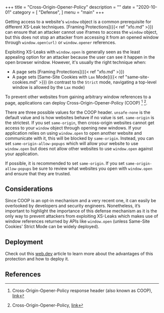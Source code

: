 +++
title = "Cross-Origin-Opener-Policy"
description = ""
date = "2020-10-01"
category = [
    "Defense",
]
menu = "main"
+++

Getting access to a website's `window` object is a common prerequisite for different XS-Leak techniques. [Framing Protections]({{< ref "xfo.md" >}}) can ensure that an attacker cannot use iframes to access the `window` object, but this does not stop an attacker from accessing it from an opened window through `window.open(url)` or `window.opener` references. 

Exploiting XS-Leaks with `window.open` is generally seen as the least appealing option for an attacker because the user can see it happen in the open browser window. However, it's usually the right technique when:

- A page sets [Framing Protections]({{< ref "xfo.md" >}})
- A page sets [Same-Site Cookies with `Lax` Mode]({{< ref "same-site-cookies.md" >}}) (in contrast to the `Strict` mode, navigating a top-level window is allowed by the `Lax` mode)

To prevent other websites from gaining arbitrary window references to a page, applications can deploy Cross-Origin-Opener-Policy (COOP) [^1] [^2]. 

There are three possible values for the COOP header. `unsafe-none` is the default value and is how websites behave if no value is set. `same-origin` is the strictest. If you set `same-origin`, then cross-origin websites cannot get access to your `window` object through opening new windows. If your application relies on using `window.open` to open another website and communicate with it, this will be blocked by `same-origin`. Instead, you can set `same-origin-allow-popups` which will allow your website to use `window.open` but does not allow other websites to use `window.open` against your application. 

If possible, it is recommended to set `same-origin`. If you set `same-origin-allow-popups` be sure to review what websites you open with `window.open` and ensure that they are trusted. 

## Considerations

Since COOP is an opt-in mechanism and a very recent one, it can easily be overlooked by developers and security engineers. Nonetheless, it’s important to highlight the importance of this defense mechanism as it is the only way to prevent attackers from exploiting XS-Leaks which makes use of window references returned by APIs like `window.open` (unless Same-Site Cookies' Strict Mode can be widely deployed).

## Deployment

Check out this [web.dev](https://web.dev/why-coop-coep/) article to learn more about the advantages of this protection and how to deploy it.

## References

[^1]: Cross-Origin-Opener-Policy response header (also known as COOP), [link](https://gist.github.com/annevk/6f2dd8c79c77123f39797f6bdac43f3e)
[^2]: Cross-Origin-Opener-Policy, [link](https://developer.mozilla.org/en-US/docs/Web/HTTP/Headers/Cross-Origin-Opener-Policy)
